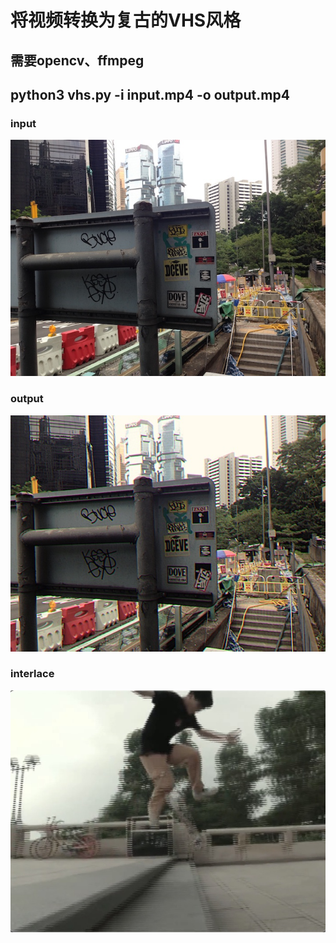 # 将视频转换为复古的VHS风格
## 需要opencv、ffmpeg
## python3 vhs.py -i input.mp4 -o output.mp4

### input 
![input image](test.jpg)

### output
![output image](out.jpg)

### interlace
![interlace demo](interlace.jpg)